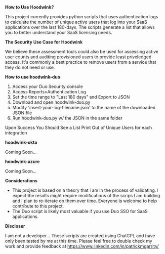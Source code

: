 **How to Use Hoodwink?**

This project currently provides python scripts that uses authentication logs to calculate the number of unique active users that log into your SaaS applications over the last 180-days. The scripts generate a list that allows you to better understand your SaaS licensing needs.

**The Security Use Case for Hoodwink** 

We believe these assessment tools could also be used for assessing active user counts and auditing provisioned users to provide least priveledged access. It's commonly a best practice to remove users from a service that they do not need or use.

**How to use hoodwink-duo**
1. Access your Duo Security console 
2. Access Reports>Authentication Log
3. Set the time range to "Last 180 days" and Export to JSON
4. Download and open hoodwink-duo.py 
5. Modify 'insert-your-log-filename.json' to the name of the downloaded JSON file 
6. Run hoodwink-duo.py w/ the JSON in the same folder

Upon Success You Should See a List Print Out of Unique Users for each integration

**hoodwink-okta**

Coming Soon...

**hoodwink-azure**

Coming Soon...

**Considerations**
- This project is based on a theory that I am in the process of validating. I expect the results might require modifications of the scrips I am building and I plan to re-iterate on them over time. Everyone is welcome to help contribute to this project. 
- The Duo script is likely most valuable if you use Duo SSO for SaaS applications. 

**Discloser**

I am not a developer... These scripts are created using ChatGPL and have only been tested by me at this time. Please feel free to double check my work and provide feedback at https://www.linkedin.com/in/patrickmgarrity/
